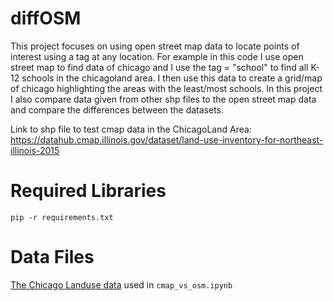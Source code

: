 # diffOSM
This project focuses on using open street map data to locate points of interest using a tag at any location. For example in this code I use open street map to find data of chicago and I use the tag = "school" to find all K-12 schools in the chicagoland area. I then use this data to create a grid/map of chicago highlighting the areas with the least/most schools. In this project I also compare data given from other shp files to the open street map data and compare the differences between the datasets.

Link to shp file to test cmap data in the ChicagoLand Area: https://datahub.cmap.illinois.gov/dataset/land-use-inventory-for-northeast-illinois-2015

<h1> Required Libraries</h1>

```
pip -r requirements.txt
```
<h1> Data Files </h1>

[The Chicago Landuse data](https://datahub.cmap.illinois.gov/dataset/land-use-inventory-for-northeast-illinois-2015) used in `cmap_vs_osm.ipynb`

